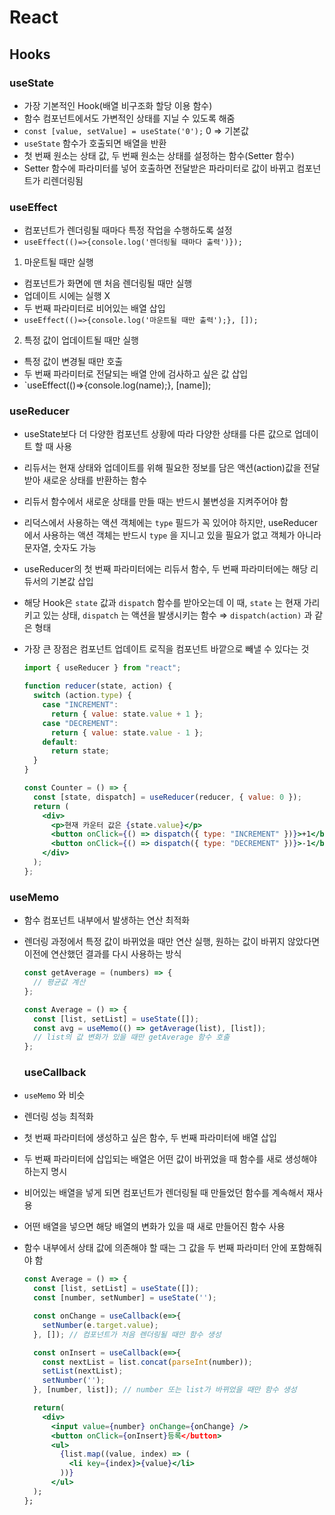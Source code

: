 # React

## Hooks

### useState

- 가장 기본적인 Hook(배열 비구조화 할당 이용 함수)
- 함수 컴포넌트에서도 가변적인 상태를 지닐 수 있도록 해줌
- `const [value, setValue] = useState('0');` 0 => 기본값
- `useState` 함수가 호출되면 배열을 반환
- 첫 번째 원소는 상태 값, 두 번째 원소는 상태를 설정하는 함수(Setter 함수)
- Setter 함수에 파라미터를 넣어 호출하면 전달받은 파라미터로 값이 바뀌고 컴포넌트가 리렌더링됨

### useEffect

- 컴포넌트가 렌더링될 때마다 특정 작업을 수행하도록 설정
- `useEffect(()=>{console.log('렌더링될 때마다 출력')});`

1. 마운트될 때만 실행

- 컴포넌트가 화면에 맨 처음 렌더링될 때만 실행
- 업데이트 시에는 실행 X
- 두 번째 파라미터로 비어있는 배열 삽입
- `useEffect(()=>{console.log('마운트될 때만 출력');}, []);`

2. 특정 값이 업데이트될 때만 실행

- 특정 값이 변경될 때만 호출
- 두 번째 파라미터로 전달되는 배열 안에 검사하고 싶은 값 삽입
- `useEffect(()=>{console.log(name);}, [name]);

### useReducer

- useState보다 더 다양한 컴포넌트 상황에 따라 다양한 상태를 다른 값으로 업데이트 할 때 사용
- 리듀서는 현재 상태와 업데이트를 위해 필요한 정보를 담은 액션(action)값을 전달받아 새로운 상태를 반환하는 함수
- 리듀서 함수에서 새로운 상태를 만들 때는 반드시 불변성을 지켜주어야 함
- 리덕스에서 사용하는 액션 객체에는 `type` 필드가 꼭 있어야 하지만, useReducer에서 사용하는 액션 객체는 반드시 `type` 을 지니고 있을 필요가 없고 객체가 아니라 문자열, 숫자도 가능
- useReducer의 첫 번째 파라미터에는 리듀서 함수, 두 번째 파라미터에는 해당 리듀서의 기본값 삽입
- 해당 Hook은 `state` 값과 `dispatch` 함수를 받아오는데 이 때, `state` 는 현재 가리키고 있는 상태, `dispatch` 는 액션을 발생시키는 함수 ⇒ `dispatch(action)` 과 같은 형태
- 가장 큰 장점은 컴포넌트 업데이트 로직을 컴포넌트 바깥으로 빼낼 수 있다는 것

  ```jsx
  import { useReducer } from "react";

  function reducer(state, action) {
    switch (action.type) {
      case "INCREMENT":
        return { value: state.value + 1 };
      case "DECREMENT":
        return { value: state.value - 1 };
      default:
        return state;
    }
  }

  const Counter = () => {
    const [state, dispatch] = useReducer(reducer, { value: 0 });
    return (
      <div>
        <p>현재 카운터 값은 {state.value}</p>
        <button onClick={() => dispatch({ type: "INCREMENT" })}>+1</button>
        <button onClick={() => dispatch({ type: "DECREMENT" })}>-1</button>
      </div>
    );
  };
  ```

### useMemo

- 함수 컴포넌트 내부에서 발생하는 연산 최적화
- 렌더링 과정에서 특정 값이 바뀌었을 때만 연산 실행, 원하는 값이 바뀌지 않았다면 이전에 연산했던 결과를 다시 사용하는 방식

  ```jsx
  const getAverage = (numbers) => {
    // 평균값 계산
  };

  const Average = () => {
    const [list, setList] = useState([]);
    const avg = useMemo(() => getAverage(list), [list]);
    // list의 값 변화가 있을 때만 getAverage 함수 호출
  };
  ```

  ### useCallback

- `useMemo` 와 비슷
- 렌더링 성능 최적화
- 첫 번째 파라미터에 생성하고 싶은 함수, 두 번째 파라미터에 배열 삽입
- 두 번째 파라미터에 삽입되는 배열은 어떤 값이 바뀌었을 때 함수를 새로 생성해야 하는지 명시
- 비어있는 배열을 넣게 되면 컴포넌트가 렌더링될 때 만들었던 함수를 계속해서 재사용
- 어떤 배열을 넣으면 해당 배열의 변화가 있을 때 새로 만들어진 함수 사용
- 함수 내부에서 상태 값에 의존해야 할 때는 그 값을 두 번째 파라미터 안에 포함해줘야 함

  ```jsx
  const Average = () => {
    const [list, setList] = useState([]);
    const [number, setNumber] = useState('');

    const onChange = useCallback(e=>{
      setNumber(e.target.value);
    }, []); // 컴포넌트가 처음 렌더링될 때만 함수 생성

    const onInsert = useCallback(e=>{
      const nextList = list.concat(parseInt(number));
      setList(nextList);
      setNumber('');
    }, [number, list]); // number 또는 list가 바뀌었을 때만 함수 생성

    return(
      <div>
        <input value={number} onChange={onChange} />
        <button onClick={onInsert}등록</button>
        <ul>
          {list.map((value, index) => (
            <li key={index}>{value}</li>
          ))}
        </ul>
    );
  };
  ```
